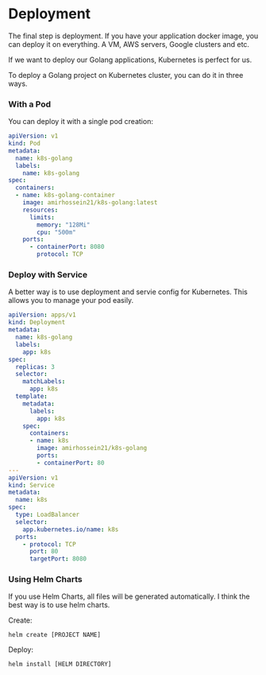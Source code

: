 # Deployment

The final step is deployment. If you have your application docker image, you can
deploy it on everything. A VM, AWS servers, Google clusters and etc. 

If we want to deploy our Golang applications, Kubernetes is perfect for us.

To deploy a Golang project on Kubernetes cluster, you can do it in three ways.

### With a Pod 
You can deploy it with a single pod creation:
```yaml
apiVersion: v1
kind: Pod
metadata:
  name: k8s-golang
  labels:
    name: k8s-golang
spec:
  containers:
  - name: k8s-golang-container
    image: amirhossein21/k8s-golang:latest
    resources:
      limits:
        memory: "128Mi"
        cpu: "500m"
    ports:
      - containerPort: 8080
        protocol: TCP
```

### Deploy with Service 
A better way is to use deployment and servie config for Kubernetes. This allows you to manage
your pod easily.
```yaml
apiVersion: apps/v1
kind: Deployment
metadata:
  name: k8s-golang
  labels:
    app: k8s
spec:
  replicas: 3
  selector:
    matchLabels:
      app: k8s
  template:
    metadata:
      labels:
        app: k8s
    spec:
      containers:
      - name: k8s
        image: amirhossein21/k8s-golang
        ports:
        - containerPort: 80
---
apiVersion: v1
kind: Service
metadata:
  name: k8s
spec:
  type: LoadBalancer
  selector:
    app.kubernetes.io/name: k8s
  ports:
    - protocol: TCP
      port: 80
      targetPort: 8080
```

### Using Helm Charts
If you use Helm Charts, all files will be generated automatically.
I think the best way is to use helm charts.

Create:
```shell
helm create [PROJECT NAME]
```

Deploy:
```shell
helm install [HELM DIRECTORY]
```
